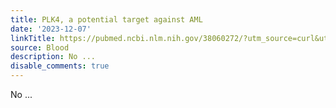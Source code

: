 ```yaml
---
title: PLK4, a potential target against AML
date: '2023-12-07'
linkTitle: https://pubmed.ncbi.nlm.nih.gov/38060272/?utm_source=curl&utm_medium=rss&utm_campaign=journals&utm_content=7603509&fc=None&ff=20231207170728&v=2.17.9.post6+86293ac
source: Blood
description: No ...
disable_comments: true
---
```

No ...